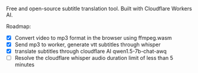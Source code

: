 Free and open-source subtitle translation tool.
Built with Cloudflare Workers AI.

Roadmap:
- [x] Convert video to mp3 format in the browser using ffmpeg.wasm
- [x] Send mp3 to worker, generate vtt subtitles through whisper
- [x] translate subtitles through cloudflare AI qwen1.5-7b-chat-awq
- [ ] Resolve the cloudflare whisper audio duration limit of less than 5 minutes